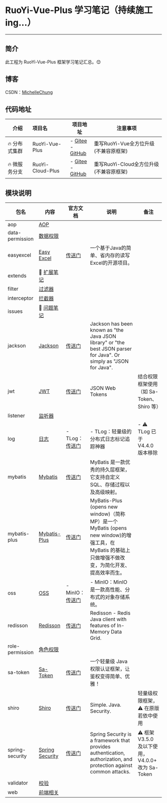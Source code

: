 # RuoYi-Vue-Plus 学习笔记（持续施工ing...）
- - -
## 简介
此工程为 RuoYi-Vue-Plus 框架学习笔记汇总。😊

## 博客
CSDN：[MichelleChung](https://blog.csdn.net/Michelle_Zhong?type=blog)<br>

## 代码地址

| 介绍       | 项目名              | 项目地址                                                                                                             | 注意事项                       |
|----------|:-----------------|------------------------------------------------------------------------------------------------------------------|----------------------------|
| 🔥 分布式集群 | RuoYi-Vue-Plus   | - [Gitee](https://gitee.com/dromara/RuoYi-Vue-Plus)<br> - [GitHub](https://github.com/dromara/RuoYi-Vue-Plus)    | 重写RuoYi-Vue全方位升级(不兼容原框架)   |
| 🔥 微服务分支 | RuoYi-Cloud-Plus | - [Gitee](https://gitee.com/dromara/RuoYi-Cloud-Plus)<br>- [GitHub](https://github.com/dromara/RuoYi-Cloud-Plus) | 重写RuoYi-Cloud全方位升级(不兼容原框架) |

## 模块说明
| 包名              | 内容                                             | 官方文档                                                                | 说明                                                                                                                  | 备注                                    |
|-----------------|------------------------------------------------|---------------------------------------------------------------------|---------------------------------------------------------------------------------------------------------------------|---------------------------------------|
| aop             | <a href="#aop">AOP</a>                         |                                                                     |                                                                                                                     |                                       |
| data-permission | <a href="#数据权限">数据权限</a>                       |                                                                     |                                                                                                                     |                                       |     
| easyexcel       | <a href="#easy-excel">Easy Excel</a>           | [传送门](https://easyexcel.opensource.alibaba.com/docs/current/)       | 一个基于Java的简单、省内存的读写Excel的开源项目。                                                                                       |
| extends         | 📘 <a href="#-扩展笔记">扩展笔记</a>                   |                                                                     |                                                                                                                     |
| filter          | <a href="#过滤器">过滤器</a>                         |                                                                     |                                                                                                                     |
| interceptor     | <a href="#拦截器">拦截器</a>                         |                                                                     |                                                                                                                     |
| issues          | 📕 <a href="#-问题笔记">问题笔记</a>                   |                                                                     |                                                                                                                     |
| jackson         | <a href="#jackson">Jackson</a>                 | [传送门](https://github.com/FasterXML/jackson)                         | Jackson has been known as "the Java JSON library" or "the best JSON parser for Java". Or simply as "JSON for Java". |
| jwt             | <a href="#jwt">JWT</a>                         | [传送门](https://jwt.io/)                                              | JSON Web Tokens                                                                                                     | 结合权限框架使用（如 Sa-Token、Shiro 等）          |
| listener        | <a href="#监听器">监听器</a>                         |                                                                     |                                                                                                                     |                                       |
| log             | <a href="#日志">日志</a>                           | - TLog：[传送门](https://tlog.yomahub.com/)                             | - TLog：轻量级的分布式日志标记追踪神器                                                                                              | - ⚠ TLog 已于 V4.4.0 版本移除               |                                
| mybatis         | <a href="#mybatis">Mybatis</a>                 | [传送门](https://mybatis.org/mybatis-3/zh/index.html)                  | MyBatis 是一款优秀的持久层框架，它支持自定义 SQL、存储过程以及高级映射。                                                                          |
| mybatis-plus    | <a href="#mybatis-plus">Mybatis-Plus</a>       | [传送门](https://baomidou.com/pages/24112f/)                           | MyBatis-Plus (opens new window)（简称 MP）是一个 MyBatis (opens new window)的增强工具，在 MyBatis 的基础上只做增强不做改变，为简化开发、提高效率而生。      |
| oss             | <a href="#oss">OSS</a>                         | - MinIO：[传送门](http://docs.minio.org.cn/docs/)                       | - MinIO：MinIO 是一款高性能、分布式的对象存储系统。                                                                                    |
| redisson        | <a href="#redisson">Redisson</a>               | [传送门](https://github.com/redisson/redisson/wiki/%E7%9B%AE%E5%BD%95) | Redisson - Redis Java client with features of In-Memory Data Grid.                                                  |                                       |     
| role-permission | <a href="#角色权限">角色权限</a>                       |                                                                     |                                                                                                                     |
| sa-token        | <a href="#sa-token">Sa-Token</a>               | [传送门](https://sa-token.dev33.cn/doc/index.html#/)                   | 一个轻量级 Java 权限认证框架，让鉴权变得简单、优雅！                                                                                       |
| shiro           | <a href="#shiro">Shiro</a>                     | [传送门](https://shiro.apache.org/documentation.html)                  | Simple. Java. Security.                                                                                             | 轻量级权限框架， ⚠ 在原版若依中使用                   |     
| spring-security | <a href="#spring-security">Spring Security</a> | [传送门](https://docs.spring.io/spring-security/reference/index.html)  | Spring Security is a framework that provides authentication, authorization, and protection against common attacks.  | ⚠ 框架 V3.5.0 及以下使用，V4.0.0+ 改为 Sa-Token |
| validator       | <a href="#校验">校验</a>                           |                                                                     |                                                                                                                     |
| web             | <a href="#前端相关">前端相关</a>                       |                                                                     |                                                                                                                     |

